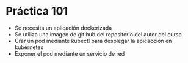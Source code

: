 # Práctica 101

- Se necesita un aplicación dockerizada
- Se utiliza una imagen de git hub del repositorio del autor del curso
- Crar un pod mediante kubectl para desplegar la apicacción en kubernetes
- Exponer el pod mediante un servicio de red